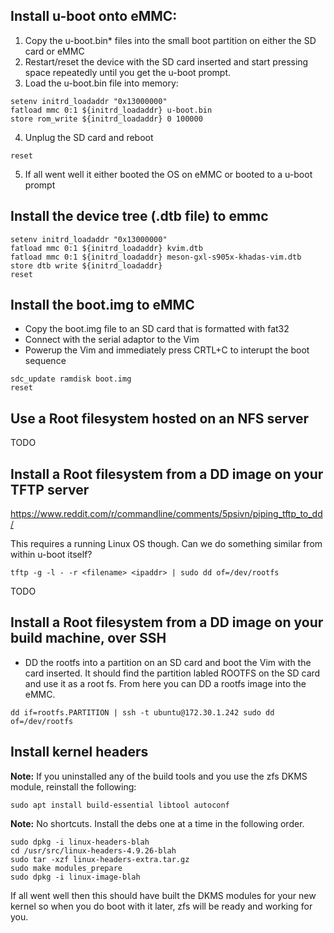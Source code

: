 ## Install u-boot onto eMMC:
1.  Copy the u-boot.bin* files into the small boot partition on either the SD
    card or eMMC
2.  Restart/reset the device with the SD card inserted and start pressing space
    repeatedly until you get the u-boot prompt.
3.  Load the u-boot.bin file into memory:
```
setenv initrd_loadaddr "0x13000000"
fatload mmc 0:1 ${initrd_loadaddr} u-boot.bin
store rom_write ${initrd_loadaddr} 0 100000
```
4.  Unplug the SD card and reboot
```
reset
```
5.  If all went well it either booted the OS on eMMC or booted to a u-boot
    prompt

## Install the device tree (.dtb file) to emmc
```
setenv initrd_loadaddr "0x13000000"
fatload mmc 0:1 ${initrd_loadaddr} kvim.dtb
fatload mmc 0:1 ${initrd_loadaddr} meson-gxl-s905x-khadas-vim.dtb
store dtb write ${initrd_loadaddr}
reset
```

## Install the boot.img to eMMC
* Copy the boot.img file to an SD card that is formatted with fat32
* Connect with the serial adaptor to the Vim
* Powerup the Vim and immediately press CRTL+C to interupt the boot sequence
```
sdc_update ramdisk boot.img
reset
```

## Use a Root filesystem hosted on an NFS server
TODO

## Install a Root filesystem from a DD image on your TFTP server
https://www.reddit.com/r/commandline/comments/5psivn/piping_tftp_to_dd/

This requires a running Linux OS though.  Can we do something similar from
within u-boot itself?
```
tftp -g -l - -r <filename> <ipaddr> | sudo dd of=/dev/rootfs
```

TODO

## Install a Root filesystem from a DD image on your build machine, over SSH
* DD the rootfs into a partition on an SD card and boot the Vim with the card
inserted.  It should find the partition labled ROOTFS on the SD card and use it
as a root fs.  From here you can DD a rootfs image into the eMMC.

```
dd if=rootfs.PARTITION | ssh -t ubuntu@172.30.1.242 sudo dd of=/dev/rootfs
```

## Install kernel headers
**Note:** If you uninstalled any of the build tools and you use the zfs DKMS
module, reinstall the following:
```
sudo apt install build-essential libtool autoconf
```

**Note:** No shortcuts.  Install the debs one at a time in the following order.
```
sudo dpkg -i linux-headers-blah
cd /usr/src/linux-headers-4.9.26-blah
sudo tar -xzf linux-headers-extra.tar.gz
sudo make modules_prepare
sudo dpkg -i linux-image-blah
```

If all went well then this should have built the DKMS modules for your new
kernel so when you do boot with it later, zfs will be ready and working for you.
